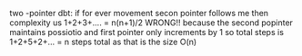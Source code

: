 two -pointer
  dbt: if for ever movement secon pointer follows me then complexity us 1+2+3+.... = n(n+1)/2
  WRONG!!
  because the second popinter maintains possiotio and first pointer only increments by 1
  so total steps is 1+2+5+2+... = n steps total as that is the size
O(n)
